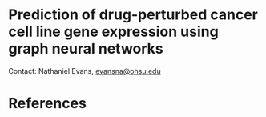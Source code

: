 # Prediction of drug-perturbed cancer cell line gene expression using graph neural networks

Contact: Nathaniel Evans, evansna@ohsu.edu



# References 


